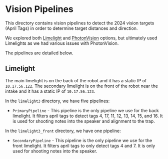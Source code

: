 # Vision Pipelines

This directory contains vision pipelines to detect the 2024 vision targets (April Tags) in order to determine target distances and direction.

We explored both [Limelight](https://limelightvision.io/) and [PhotonVision](https://photonvision.org/) options, but ultimately used Limelights as we had various issues with PhotonVision.

The pipelines are detailed below.

## Limelight

The main limelight is on the back of the robot and it has a static IP of `10.17.56.122`.
The secondary limelight is on the front of the robot near the intake and it has a static IP of `10.17.56.123`.

In the `limelight3` directory, we have five pipelines:
* `PrimaryPipeline` - This pipeline is the only pipeline we use for the back limelight. It filters april tags to detect tags 4, 17, 11, 12, 13, 14, 15, and 16. It is used for shooting notes into the speaker and alignment to the trap.

In the `limelight3_front` directory, we have one pipeline:
* `SecondaryPipeline` - This pipeline is the only pipeline we use for the front limelight. It filters april tags to only detect tags 4 and 7. It is only used for shooting notes into the speaker.
